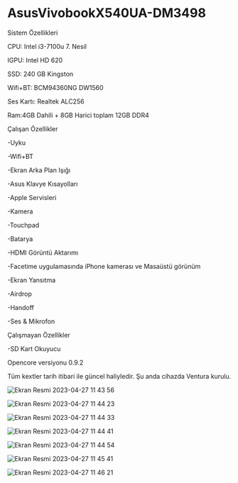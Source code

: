 # AsusVivobookX540UA-DM3498

Sistem Özellikleri

CPU: Intel i3-7100u 7. Nesil

IGPU: Intel HD 620

SSD: 240 GB Kingston

Wifi+BT: BCM94360NG DW1560

Ses Kartı: Realtek ALC256

Ram:4GB Dahili + 8GB Harici toplam 12GB DDR4

Çalışan Özellikler

-Uyku

-Wifi+BT

-Ekran Arka Plan Işığı

-Asus Klavye Kısayolları

-Apple Servisleri

-Kamera

-Touchpad

-Batarya

-HDMI Görüntü Aktarımı

-Facetime uygulamasında iPhone kamerası ve Masaüstü görünüm

-Ekran Yansıtma

-Airdrop

-Handoff

-Ses & Mikrofon

Çalışmayan Özellikler

-SD Kart Okuyucu

Opencore versiyonu 0.9.2

Tüm kextler tarih itibari ile güncel haliyledir. Şu anda cihazda Ventura kurulu.

![Ekran Resmi 2023-04-27 11 43 56](https://user-images.githubusercontent.com/108540631/234809965-657a7947-5771-4e59-af25-233624dbff04.png)

![Ekran Resmi 2023-04-27 11 44 23](https://user-images.githubusercontent.com/108540631/234809986-e936cde6-4603-455c-ad76-09fd8f878f18.png)

![Ekran Resmi 2023-04-27 11 44 33](https://user-images.githubusercontent.com/108540631/234810007-97784914-3acf-428d-ab5f-767cb70688ce.png)

![Ekran Resmi 2023-04-27 11 44 41](https://user-images.githubusercontent.com/108540631/234810182-dceb2bb8-ed0d-40cb-a562-aed3c94aedba.png)

![Ekran Resmi 2023-04-27 11 44 54](https://user-images.githubusercontent.com/108540631/234810203-13da2f66-cc53-4123-833a-1c4c48fa5694.png)

![Ekran Resmi 2023-04-27 11 45 41](https://user-images.githubusercontent.com/108540631/234810223-1b654d60-8ac5-4308-b087-051779325843.png)

![Ekran Resmi 2023-04-27 11 46 21](https://user-images.githubusercontent.com/108540631/234810303-59a5ecbd-7235-44ec-9695-7012165ed73a.png)


